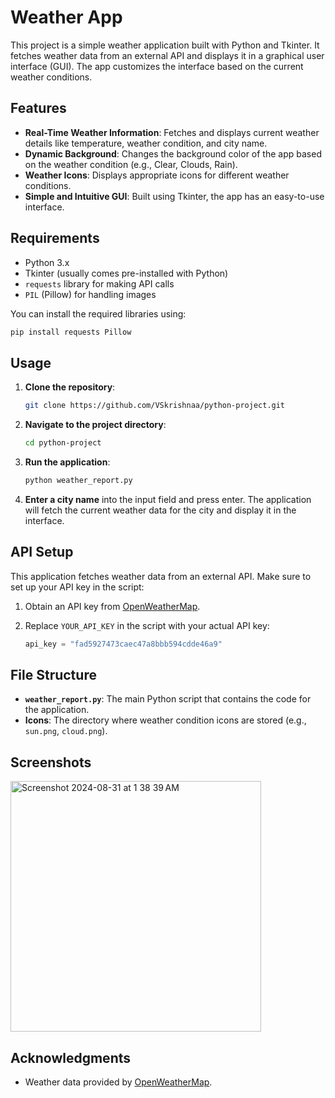 
# Weather App

This project is a simple weather application built with Python and Tkinter. It fetches weather data from an external API and displays it in a graphical user interface (GUI). The app customizes the interface based on the current weather conditions.

## Features

- **Real-Time Weather Information**: Fetches and displays current weather details like temperature, weather condition, and city name.
- **Dynamic Background**: Changes the background color of the app based on the weather condition (e.g., Clear, Clouds, Rain).
- **Weather Icons**: Displays appropriate icons for different weather conditions.
- **Simple and Intuitive GUI**: Built using Tkinter, the app has an easy-to-use interface.

## Requirements

- Python 3.x
- Tkinter (usually comes pre-installed with Python)
- `requests` library for making API calls
- `PIL` (Pillow) for handling images

You can install the required libraries using:

```bash
pip install requests Pillow
```

## Usage

1. **Clone the repository**:

   ```bash
   git clone https://github.com/VSkrishnaa/python-project.git
   ```

2. **Navigate to the project directory**:

   ```bash
   cd python-project
   ```

3. **Run the application**:

   ```bash
   python weather_report.py
   ```

4. **Enter a city name** into the input field and press enter. The application will fetch the current weather data for the city and display it in the interface.

## API Setup

This application fetches weather data from an external API. Make sure to set up your API key in the script:

1. Obtain an API key from [OpenWeatherMap](https://openweathermap.org/api).
2. Replace `YOUR_API_KEY` in the script with your actual API key:

   ```python
   api_key = "fad5927473caec47a8bbb594cdde46a9"
   ```

## File Structure

- **`weather_report.py`**: The main Python script that contains the code for the application.
- **Icons**: The directory where weather condition icons are stored (e.g., `sun.png`, `cloud.png`).

## Screenshots

<img width="401" alt="Screenshot 2024-08-31 at 1 38 39 AM" src="https://github.com/user-attachments/assets/2fd4eeb5-df0f-4f92-9efd-fd383d25f2f4">




## Acknowledgments

- Weather data provided by [OpenWeatherMap](https://openweathermap.org/).

